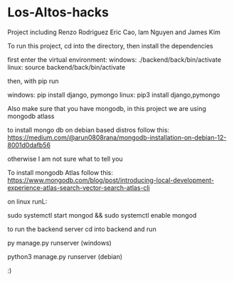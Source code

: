 # Los-Altos-hacks

Project including Renzo Rodriguez Eric Cao, lam Nguyen and James Kim

To run this project, cd into the directory, then install the dependencies

first enter the  virtual environment:
  windows:
    ./backend/back/bin/activate
  linux:
    source backend/back/bin/activate

 then, with pip  run
 
   windows:
     pip install django, pymongo
   linux:
     pip3 install django,pymongo
  
Also make sure that you have mongodb, in this project we are using mongodb atlass

 to install mongo db on debian based distros follow this:
 https://medium.com/@arun0808rana/mongodb-installation-on-debian-12-8001d0dafb56

 otherwise I am not sure what to tell you

 To install mongodb Atlas  follow this:
 https://www.mongodb.com/blog/post/introducing-local-development-experience-atlas-search-vector-search-atlas-cli

 on linux runL:

 sudo systemctl start mongod && sudo systemctl enable mongod

 to run the backend server cd into backend and run

  py manage.py runserver (windows)

  python3 manage.py runserver (debian)



:)























